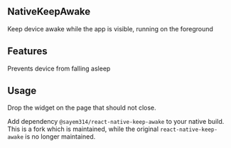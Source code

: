 ## NativeKeepAwake
Keep device awake while the app is visible, running on the foreground

## Features
Prevents device from falling asleep

## Usage
Drop the widget on the page that should not close.

Add dependency `@sayem314/react-native-keep-awake` to your native build. This is a fork which is maintained, while the original `react-native-keep-awake` is no longer maintained.

